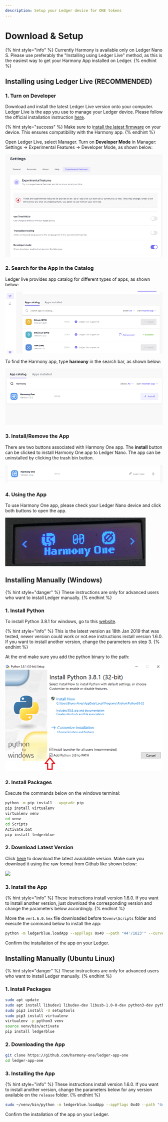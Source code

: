 ```yaml
---
description: Setup your Ledger device for ONE tokens
---
```


# Download & Setup

{% hint style="info" %}
Currently Harmony is available only on Ledger Nano S. Please use preferably the "Installing using Ledger Live" method, as this is the easiest way to get your Harmony App installed on Ledger.
{% endhint %}

## Installing using Ledger Live (RECOMMENDED)

### **1. Turn on Developer**

Download and install the latest Ledger Live version onto your computer. Ledger Live is the app you use to manage your Ledger device.  Please follow the official installation instruction [here](https://support.ledger.com/hc/en-us/articles/360006395553).

{% hint style="success" %}
Make sure to i[nstall the latest firmware](https://support.ledgerwallet.com/hc/en-us/articles/360002731113) on your device. This ensures compatibility with the Harmony app.
{% endhint %}

Open Ledger Live,  select Manager.  Turn on **Developer Mode** in Manager: Settings -> Experimental Features -> Developer Mode, as shown below:

![](<../../../../.gitbook/assets/image (50).png>)

### **2. Search for the App in the Catalog**

Ledger live provides app catalog for different types of apps, as shown below:

![](<../../../../.gitbook/assets/image (51).png>)

To find the Harmony app, type **harmony** in the search bar, as shown below:

![](<../../../../.gitbook/assets/image (52).png>)

### **3. Install/Remove the App**

There are two buttons associated with Harmony One app. The **install** button can be clicked to install Harmony One app to Ledger Nano. The app can be uninstalled by clicking the trash bin button.

![](<../../../../.gitbook/assets/image (53).png>)

### **4. Using the App**

To use Harmony One app, please check your Ledger Nano device and click both buttons to open the app.

![](<../../../../.gitbook/assets/image (129).png>)

## Installing Manually (Windows)

{% hint style="danger" %}
These instructions are only for advanced users who want to install Ledger manually.
{% endhint %}

### 1. Install Python

To install Python 3.8.1 for windows, go to this [website](https://www.python.org/downloads/release/python-381/).&#x20;

{% hint style="info" %}
This is the latest version as 18th Jan 2019 that was tested, newer version could work or not‌.ese instructions install version 1.6.0. If you want to install another version, change the parameters on step 3.
{% endhint %}

At the end make sure you add the python binary to the path:

![](<../../../../.gitbook/assets/image (143) (2) (2) (2) (2) (2) (2) (2) (2) (1) (2) (2) (2) (2) (2) (1) (1).png>)

### 2. Install Packages

Execute the commands below on the windows terminal:

```bash
python -m pip install --upgrade pip
pip install virtualenv
virtualenv venv
cd venv
cd Scripts
Activate.bat
pip install ledgerblue
```

### 2. Download Latest Version

Click [here](https://github.com/harmony-one/ledger-app-one/tree/master/release) to download the latest avaialable version. Make sure you download it using the raw format from Github like shown below:

![](../../../../.gitbook/assets/saving\_ledger\_hex\_file.gif)

### 3. Install the App

{% hint style="info" %}
These instructions install version 1.6.0. If you want to install another version, just download the corresponding version and change the parameters below accordingly.
{% endhint %}

Move the `ver1.6.0.hex` file downloaded before to`venv\Scripts` folder and execute the command below to install the app:

```bash
python -m ledgerblue.loadApp --appFlags 0x40 --path "44'/1023'" --curve secp256k1 --tlv --targetId 0x31100004 --targetVersion="1.6.0" --delete --fileName ver1.6.0.hex --appName One --appVersion 1.6.0 --dataSize 0 --icon 01ffffff00ffffff00ffffffffffffc7e1bbcdbbddbbcdbbc50bd8a3ddbbddbbddb3edc7e3ffffffff
```

Confirm the installation of the app on your Ledger.

## Installing Manually (Ubuntu Linux)

{% hint style="danger" %}
These instructions are only for advanced users who want to install Ledger manually.
{% endhint %}

### 1. Install Packages

```bash
sudo apt update
sudo apt install libudev1 libudev-dev libusb-1.0-0-dev python3-dev python3-pip python3-testresources git
sudo pip3 install -U setuptools
sudo pip3 install virtualenv
virtualenv -p python3 venv
source venv/bin/activate
pip install ledgerblue
```

### 2. Downloading the App

```bash
git clone https://github.com/harmony-one/ledger-app-one
cd ledger-app-one
```

### 3. Installing the App

{% hint style="info" %}
These instructions install version 1.6.0. If you want to install another version, change the parameters below for any version available on the `release` folder.
{% endhint %}

```bash
sudo ~/venv/bin/python -m ledgerblue.loadApp --appFlags 0x40 --path "44'/1023'" --curve secp256k1 --tlv --targetId 0x31100004 --targetVersion="1.6.0" --delete --fileName release/ver1.6.0.hex --appName One --appVersion 1.6.0 --dataSize $((0x`cat debug/app.map |grep _envram_data | tr -s ' ' | cut -f2 -d' '|cut -f2 -d'x'` - 0x`cat debug/app.map |grep _nvram_data | tr -s ' ' | cut -f2 -d' '|cut -f2 -d'x'`))  --icon 01ffffff00ffffff00ffffffffffffc7e1bbcdbbddbbcdbbc50bd8a3ddbbddbbddb3edc7e3ffffffff
```

Confirm the installation of the app on your Ledger.
